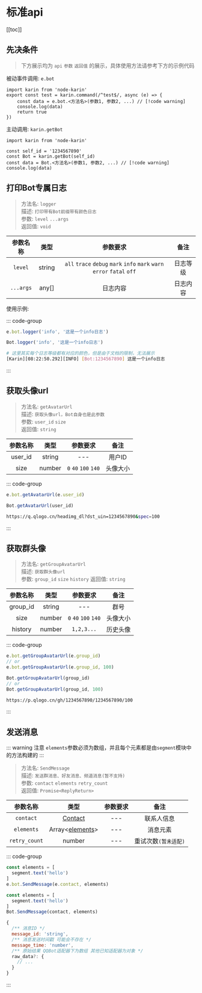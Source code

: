 # 标准api

[[toc]]

## 先决条件

> 下方展示均为 `api` `参数` `返回值` 的展示，具体使用方法请参考下方的示例代码

被动事件调用: `e.bot`

```JavaScript{3}
import karin from 'node-karin'
export const test = karin.command(/^test$/, async (e) => {
    const data = e.bot.<方法名>(参数1, 参数2, ...) // [!code warning]
    console.log(data)
    return true
})

```

主动调用: `karin.getBot`

```JavaScript{5}
import karin from 'node-karin'

const self_id = '1234567890'
const Bot = karin.getBot(self_id)
const data = Bot.<方法名>(参数1, 参数2, ...) // [!code warning]
console.log(data)

```

## 打印Bot专属日志

> 方法名: `logger`  
> 描述: `打印带有Bot前缀带有颜色日志`  
> 参数: `level` `...args`  
> 返回值: `void`

| 参数名称  |  类型  |                                参数要求                                 |   备注   |
| :-------: | :----: | :---------------------------------------------------------------------: | :------: |
|  `level`  | string | `all` `trace` `debug` `mark` `info` `mark` `warn` `error` `fatal` `off` | 日志等级 |
| `...args` | any[]  |                                日志内容                                 | 日志内容 |

使用示例:

::: code-group

```JavaScript [被动事件调用]
e.bot.logger('info', '这是一个info日志')
```

```JavaScript [主动事件调用]
Bot.logger('info', '这是一个info日志')
```

```bash [响应]
# 这里其实每个日志等级都有对应的颜色，但是由于文档的限制，无法展示
[Karin][08:22:50.292][INFO] [Bot:1234567890] 这是一个info日志
```

:::

## 获取头像url

> 方法名: `getAvatarUrl`  
> 描述: `获取头像url，Bot自身也是此参数`  
> 参数: `user_id` `size`  
> 返回值: `string`

| 参数名称 |  类型  |       参数要求       |   备注   |
| :------: | :----: | :------------------: | :------: |
| user_id  | string |         ---          |  用户ID  |
|   size   | number | `0` `40` `100` `140` | 头像大小 |

::: code-group

```JavaScript [被动事件调用]
e.bot.getAvatarUrl(e.user_id)
```

```JavaScript [主动事件调用]
Bot.getAvatarUrl(user_id)
```

```bash [响应]
https://q.qlogo.cn/headimg_dl?dst_uin=1234567890&spec=100
```

:::

## 获取群头像

> 方法名: `getGroupAvatarUrl`  
> 描述: `获取群头像url`  
> 参数: `group_id` `size` `history`
> 返回值: `string`

| 参数名称 |  类型  |       参数要求       |                     备注                      |
| :------: | :----: | :------------------: | :-------------------------------------------: |
| group_id | string |         ---          |                     群号                      |
|   size   | number | `0` `40` `100` `140` |                   头像大小                    |
| history  | number |      `1,2,3...`      | 历史头像<Badge type="warning" text="可选 " /> |

::: code-group

```JavaScript [被动事件调用]
e.bot.getGroupAvatarUrl(e.group_id)
// or
e.bot.getGroupAvatarUrl(e.group_id, 100)
```

```JavaScript [主动事件调用]
Bot.getGroupAvatarUrl(group_id)
// or
Bot.getGroupAvatarUrl(group_id, 100)
```

```bash [响应]
https://p.qlogo.cn/gh/1234567890/1234567890/100
```

:::

## 发送消息

::: warning 注意
`elements`参数必须为数组，并且每个元素都是由`segment`模块中的方法构建的
:::

> 方法名: `SendMessage`  
> 描述: `发送群消息、好友消息、频道消息(暂不支持)`  
> 参数: `contact` `elements` `retry_count`  
> 返回值: `Promise<ReplyReturn>`  

|   参数名称    |                   类型                   | 参数要求 |         备注         |
| :-----------: | :--------------------------------------: | :------: | :------------------: |
|   `contact`   |         [Contact](./contact.md)          |   ---    |      联系人信息      |
|  `elements`   | Array\<[elements](../utils/segment.md)\> |   ---    |       消息元素       |
| `retry_count` |                  number                  |   ---    | 重试次数`(暂未适配)` |

::: code-group

```JavaScript [被动事件调用]
const elements = [
  segment.text('hello')
]
e.bot.SendMessage(e.contact, elements)
```

```JavaScript [主动事件调用]
const elements = [
  segment.text('hello')
]
Bot.SendMessage(contact, elements)
```

```JavaScript [响应]
{
  /** 消息ID */
  message_id: 'string',
  /** 消息发送时间戳 可能会不存在 */
  message_time: 'number',
  /** 原始结果 QQBot适配器下为数组 其他已知适配器为对象 */
  raw_data?: {
    // ...
  }
}
```

:::

<!-- 
  /**
   * 发送消息
   * @param contact - 联系人信息
   * @param elements - 消息元素
   * @param retry_count - 重试次数 默认为1
   * @returns 此接口因各平台问题，允许返回更多自定义数据
   */
  SendMessage (contact: Contact, elements: Array<KarinElement>, retry_count?: number): Promise<ReplyReturn>

 -->